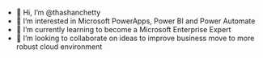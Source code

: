 - 👋 Hi, I’m @thashanchetty
- 👀 I’m interested in Microsoft PowerApps, Power BI and Power Automate
- 🌱 I’m currently learning to become a Microsoft Enterprise Expert
- 💞️ I’m looking to collaborate on ideas to improve business move to more robust cloud environment


<!---
thashanchetty/thashanchetty is a ✨ special ✨ repository because its `README.md` (this file) appears on your GitHub profile.
You can click the Preview link to take a look at your changes.
--->
